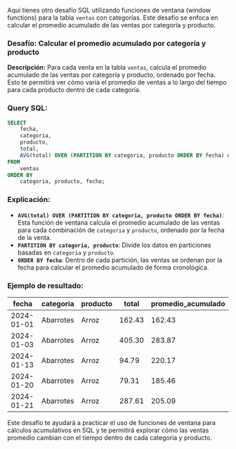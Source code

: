 Aquí tienes otro desafío SQL utilizando funciones de ventana (window functions) para la tabla `ventas` con categorías. Este desafío se enfoca en calcular el promedio acumulado de las ventas por categoría y producto.

### Desafío: Calcular el promedio acumulado por categoría y producto

**Descripción:** Para cada venta en la tabla `ventas`, calcula el promedio acumulado de las ventas por categoría y producto, ordenado por fecha. Esto te permitirá ver cómo varía el promedio de ventas a lo largo del tiempo para cada producto dentro de cada categoría.

### Query SQL:

```sql
SELECT 
    fecha,
    categoria,
    producto,
    total,
    AVG(total) OVER (PARTITION BY categoria, producto ORDER BY fecha) AS promedio_acumulado
FROM 
    ventas
ORDER BY 
    categoria, producto, fecha;
```

### Explicación:
- **`AVG(total) OVER (PARTITION BY categoria, producto ORDER BY fecha)`**: Esta función de ventana calcula el promedio acumulado de las ventas para cada combinación de `categoria` y `producto`, ordenado por la fecha de la venta.
- **`PARTITION BY categoria, producto`**: Divide los datos en particiones basadas en `categoria` y `producto`.
- **`ORDER BY fecha`**: Dentro de cada partición, las ventas se ordenan por la fecha para calcular el promedio acumulado de forma cronológica.

### Ejemplo de resultado:

| fecha       | categoria   | producto   | total  | promedio_acumulado |
|-------------|-------------|------------|--------|--------------------|
| 2024-01-01  | Abarrotes   | Arroz      | 162.43 | 162.43             |
| 2024-01-03  | Abarrotes   | Arroz      | 405.30 | 283.87             |
| 2024-01-13  | Abarrotes   | Arroz      | 94.79  | 220.17             |
| 2024-01-20  | Abarrotes   | Arroz      | 79.31  | 185.46             |
| 2024-01-21  | Abarrotes   | Arroz      | 287.61 | 205.09             |

Este desafío te ayudará a practicar el uso de funciones de ventana para cálculos acumulativos en SQL y te permitirá explorar cómo las ventas promedio cambian con el tiempo dentro de cada categoría y producto.